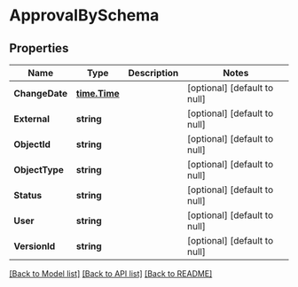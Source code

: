 # ApprovalBySchema

## Properties
Name | Type | Description | Notes
------------ | ------------- | ------------- | -------------
**ChangeDate** | [**time.Time**](time.Time.md) |  | [optional] [default to null]
**External** | **string** |  | [optional] [default to null]
**ObjectId** | **string** |  | [optional] [default to null]
**ObjectType** | **string** |  | [optional] [default to null]
**Status** | **string** |  | [optional] [default to null]
**User** | **string** |  | [optional] [default to null]
**VersionId** | **string** |  | [optional] [default to null]

[[Back to Model list]](../README.md#documentation-for-models) [[Back to API list]](../README.md#documentation-for-api-endpoints) [[Back to README]](../README.md)


